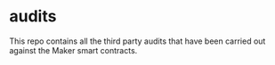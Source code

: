 # audits

This repo contains all the third party audits that have been carried out against the Maker smart
contracts.


